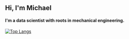 ## Hi, I'm Michael
#### I'm a data scientist with roots in mechanical engineering.
[![Top Langs](https://github-readme-stats.vercel.app/api/top-langs/?username=MaelkoM&layout=compact)](https://github.com/MaelkoM/github-readme-stats)

